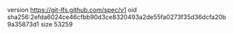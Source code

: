 version https://git-lfs.github.com/spec/v1
oid sha256:2efda6024ce46cfbb90d3ce8320493a2de55fa0273f35d36dcfa20b9a35873d1
size 53259
